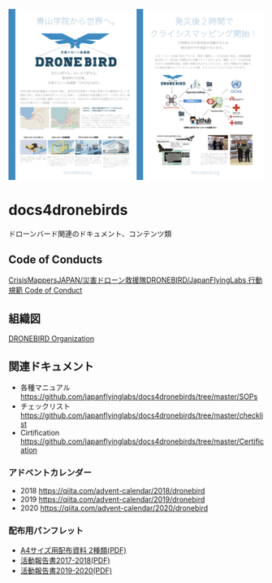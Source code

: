<a href="https://github.com/dronebird/docs4dronebirds/blob/master/DRONEBIRDposter_2017-04-06%20(2).pdf"><img src="https://github.com/dronebird/docs4dronebirds/blob/master/dronebird_posters.jpg?raw=true" width=600 ></a>

# docs4dronebirds
ドローンバード関連のドキュメント、コンテンツ類

## Code of Conducts
[CrisisMappersJAPAN/災害ドローン救援隊DRONEBIRD/JapanFlyingLabs 行動規範 Code of Conduct](https://github.com/dronebird/docs4dronebirds/issues/14)

## 組織図
[DRONEBIRD Organization](https://github.com/dronebird/docs4dronebirds/blob/master/organization/ICS_organization.md)


## 関連ドキュメント
* 各種マニュアル https://github.com/japanflyinglabs/docs4dronebirds/tree/master/SOPs
* チェックリスト https://github.com/japanflyinglabs/docs4dronebirds/tree/master/checklist
* Cirtification https://github.com/japanflyinglabs/docs4dronebirds/tree/master/Certification
### アドベントカレンダー
* 2018 https://qiita.com/advent-calendar/2018/dronebird
* 2019 https://qiita.com/advent-calendar/2019/dronebird
* 2020 https://qiita.com/advent-calendar/2020/dronebird

### 配布用パンフレット
* [A4サイズ用配布資料 2種類(PDF)](https://github.com/dronebird/docs4dronebirds/blob/master/DRONEBIRDposter_2017-04-06%20(2).pdf)
* [活動報告書2017-2018(PDF)](https://github.com/dronebird/docs4dronebirds/blob/master/AnnualReport4DRONEBIRD2018highreso.pdf)
* [活動報告書2019-2020(PDF)](https://github.com/dronebird/docs4dronebirds/blob/master/report_20200401.pdf)
